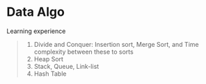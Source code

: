 # Data Algo
Learning experience

> 1. Divide and Conquer: Insertion sort, Merge Sort, and Time complexity between these to sorts
> 2. Heap Sort
> 3. Stack, Queue, Link-list
> 4. Hash Table
